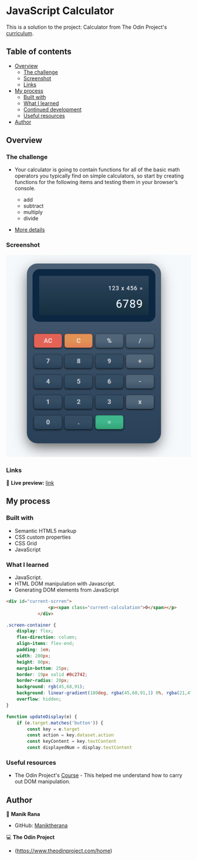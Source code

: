 # JavaScript Calculator 

This is a solution to the project: Calculator from The Odin Project's [curriculum](https://www.theodinproject.com/paths/foundations/courses/foundations/lessons/calculator).

## Table of contents

- [Overview](#overview)
  - [The challenge](#the-challenge)
  - [Screenshot](#screenshot)
  - [Links](#links)
- [My process](#my-process)
  - [Built with](#built-with)
  - [What I learned](#what-i-learned)
  - [Continued development](#continued-development)
  - [Useful resources](#useful-resources)
- [Author](#author)


## Overview

### The challenge

- Your calculator is going to contain functions for all of the basic math operators you typically find on simple calculators, so start by creating functions for the following items and testing them in your browser’s console.
  - add
  - subtract
  - multiply
  - divide

- [More details](https://www.theodinproject.com/paths/foundations/courses/foundations/lessons/calculator)

### Screenshot

![screenshot](./screenshot.png)


### Links

🔗 **Live preview:** [link](https://maniktherana.github.io/calculator/)

## My process

### Built with

- Semantic HTML5 markup
- CSS custom properties
- CSS Grid
- JavaScript

### What I learned

* JavaScript.
* HTML DOM manipulation with Javascript.
* Generating DOM elements from JavaScript

```html
<div id="current-scrren">
                <p><span class="current-calculation">0</span></p>
            </div>
```
```css
.screen-container {
    display: flex;
    flex-direction: column;
    align-items: flex-end;
    padding: 1em;
    width: 280px;
    height: 80px;
    margin-bottom: 25px;
    border: 19px solid #0c2742;
    border-radius: 20px;
    background: rgb(45,68,91);
    background: linear-gradient(180deg, rgba(45,68,91,1) 0%, rgba(21,47,64,1) 100%);
    overflow: hidden;
}
```
```js
function updateDisplay(e) {
    if (e.target.matches('button')) {
        const key = e.target
        const action = key.dataset.action
        const keyContent = key.textContent
        const displayedNum = display.textContent

```

### Useful resources

- The Odin Project's [Course](https://www.theodinproject.com/paths/foundations/courses/foundations/lessons/dom-manipulation) - This helped me understand how to carry out DOM manipulation.


## Author

👤 **Manik Rana**
* GitHub: [Maniktherana](https://github.com/Maniktherana)

💻 **The Odin Project**
* (https://www.theodinproject.com/home)
